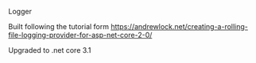 Logger

Built following the tutorial form https://andrewlock.net/creating-a-rolling-file-logging-provider-for-asp-net-core-2-0/

Upgraded to .net core 3.1

